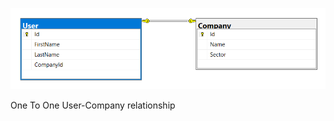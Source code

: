 ![Entity Relationship Diagram Image](https://github.com/PatikaDev-Logo-Net-Bootcamp/Salih-Karakaya-HW/blob/main/HW3/User_Company_One_To_One.png)

One To One User-Company relationship
